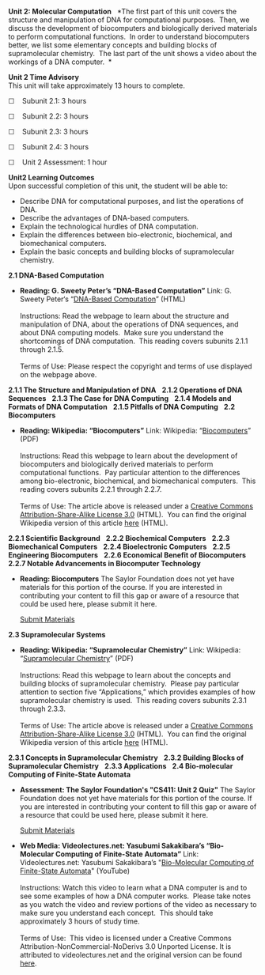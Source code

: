 **Unit 2: Molecular Computation** <span id="2"></span> 
*The first part of this unit covers the structure and manipulation of
DNA for computational purposes.  Then, we discuss the development of
biocomputers and biologically derived materials to perform computational
functions.  In order to understand biocomputers better, we list some
elementary concepts and building blocks of supramolecular chemistry. 
The last part of the unit shows a video about the workings of a DNA
computer.  *

**Unit 2 Time Advisory**  
This unit will take approximately 13 hours to complete.

☐    Subunit 2.1: 3 hours

☐    Subunit 2.2: 3 hours

☐    Subunit 2.3: 3 hours

☐    Subunit 2.4: 3 hours

☐    Unit 2 Assessment: 1 hour

**Unit2 Learning Outcomes**  
Upon successful completion of this unit, the student will be able to:

-   Describe DNA for computational purposes, and list the operations of
    DNA.
-   Describe the advantages of DNA-based computers.
-   Explain the technological hurdles of DNA computation.
-   Explain the differences between bio-electronic, biochemical, and
    biomechanical computers.
-   Explain the basic concepts and building blocks of supramolecular
    chemistry.

**2.1 DNA-Based Computation** <span id="2.1"></span> 
-   **Reading: G. Sweety Peter’s “DNA-Based Computation”**
    Link: G. Sweety Peter‘s “[DNA-Based
    Computation](http://www.peterindia.net/DNAComputingArticle.html)”
    (HTML)  
        
     Instructions: Read the webpage to learn about the structure and
    manipulation of DNA, about the operations of DNA sequences, and
    about DNA computing models.  Make sure you understand the
    shortcomings of DNA computation.  This reading covers subunits 2.1.1
    through 2.1.5.  
        
     Terms of Use: Please respect the copyright and terms of use
    displayed on the webpage above.

**2.1.1 The Structure and Manipulation of DNA** <span
id="2.1.1"></span> 
**2.1.2 Operations of DNA Sequences** <span id="2.1.2"></span> 
**2.1.3 The Case for DNA Computing** <span id="2.1.3"></span> 
**2.1.4 Models and Formats of DNA Computation** <span
id="2.1.4"></span> 
**2.1.5 Pitfalls of DNA Computing** <span id="2.1.5"></span> 
**2.2 Biocomputers** <span id="2.2"></span> 
-   **Reading: Wikipedia: “Biocomputers”**
    Link: Wikipedia:
    “[Biocomputers](http://www.saylor.org/site/wp-content/uploads/2011/06/CS411-2.2.pdf)”
    (PDF)  
        
     Instructions: Read this webpage to learn about the development of
    biocomputers and biologically derived materials to perform
    computational functions.  Pay particular attention to the
    differences among bio-electronic, biochemical, and biomechanical
    computers.  This reading covers subunits 2.2.1 through 2.2.7.  
        
     Terms of Use: The article above is released under a [Creative
    Commons Attribution-Share-Alike License
    3.0](http://creativecommons.org/licenses/by-sa/3.0/) (HTML).  You
    can find the original Wikipedia version of this article
    [here](http://en.wikipedia.org/wiki/Biocomputers) (HTML).

**2.2.1 Scientific Background** <span id="2.2.1"></span> 
**2.2.2 Biochemical Computers** <span id="2.2.2"></span> 
**2.2.3 Biomechanical Computers** <span id="2.2.3"></span> 
**2.2.4 Bioelectronic Computers** <span id="2.2.4"></span> 
**2.2.5 Engineering Biocomputers** <span id="2.2.5"></span> 
**2.2.6 Economical Benefit of Biocomputers** <span id="2.2.6"></span> 
**2.2.7 Notable Advancements in Biocomputer Technology** <span
id="2.2.7"></span> 
-   **Reading: Biocomputers**
    The Saylor Foundation does not yet have materials for this portion
    of the course. If you are interested in contributing your content to
    fill this gap or aware of a resource that could be used here, please
    submit it here.

    [Submit Materials](/contribute/)

**2.3 Supramolecular Systems** <span id="2.3"></span> 
-   **Reading: Wikipedia: “Supramolecular Chemistry”**
    Link: Wikipedia: “[Supramolecular
    Chemistry](http://www.saylor.org/site/wp-content/uploads/2011/05/Supramolecular-chemistry.pdf)”
    (PDF)  
        
     Instructions: Read this webpage to learn about the concepts and
    building blocks of supramolecular chemistry.  Please pay particular
    attention to section five “Applications,” which provides examples of
    how supramolecular chemistry is used.  This reading covers subunits
    2.3.1 through 2.3.3.  
        
     Terms of Use: The article above is released under a [Creative
    Commons Attribution-Share-Alike License
    3.0](http://creativecommons.org/licenses/by-sa/3.0/) (HTML).  You
    can find the original Wikipedia version of this article
    [here](http://en.wikipedia.org/wiki/Supramolecular_chemistry) (HTML).

**2.3.1 Concepts in Supramolecular Chemistry** <span id="2.3.1"></span> 
**2.3.2 Building Blocks of Supramolecular Chemistry** <span
id="2.3.2"></span> 
**2.3.3 Applications** <span id="2.3.3"></span> 
**2.4 Bio-molecular Computing of Finite-State Automata** <span
id="2.4"></span> 
-   **Assessment: The Saylor Foundation's "CS411: Unit 2 Quiz"**
    The Saylor Foundation does not yet have materials for this portion
    of the course. If you are interested in contributing your content to
    fill this gap or aware of a resource that could be used here, please
    submit it here.

    [Submit Materials](/contribute/)

-   **Web Media: Videolectures.net: Yasubumi Sakakibara’s “Bio-Molecular
    Computing of Finite-State Automata”**
    Link: Videolectures.net: Yasubumi Sakakibara’s "[Bio-Molecular
    Computing of Finite-State
    Automata](http://www.youtube.com/watch?v=swO9GDEVMig)" (YouTube)  
        
     Instructions: Watch this video to learn what a DNA computer is and
    to see some examples of how a DNA computer works.  Please take notes
    as you watch the video and review portions of the video as necessary
    to make sure you understand each concept.  This should take
    approximately 3 hours of study time.  
        
     Terms of Use:  This video is licensed under a Creative Commons
    Attribution-NonCommercial-NoDerivs 3.0 Unported License. It is
    attributed to videolectures.net and the original version can be
    found [here](http://videolectures.net/icgi08_sakakibara_bmc/).


